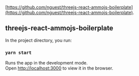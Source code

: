 [https://github.com/nguest/threejs-react-ammojs-boilerplate](https://github.com/nguest/threejs-react-ammojs-boilerplate).

## threejs-react-ammojs-boilerplate

In the project directory, you run:

### `yarn start`

Runs the app in the development mode.<br />
Open [http://localhost:3000](http://localhost:3000) to view it in the browser.
